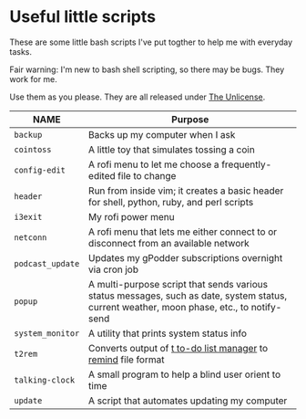 # Useful little scripts

These are some little bash scripts I've put togther to help me with everyday tasks.

Fair warning: I'm new to bash shell scripting, so there may be bugs. They work for me.

Use them as you please. They are all released under [The Unlicense](https://unlicense.org/).

| NAME | Purpose |
| ---- | ---- |
| `backup` | Backs up my computer when I ask |
| `cointoss` | A little toy that simulates tossing a coin |
| `config-edit` | A rofi menu to let me choose a frequently-edited file to change |
| `header` | Run from inside vim; it creates a basic header for shell, python, ruby, and perl scripts |
| `i3exit` | My rofi power menu |
| `netconn` | A rofi menu that lets me either connect to or disconnect from an available network |
| `podcast_update` | Updates my gPodder subscriptions overnight via cron job |
| `popup` | A multi-purpose script that sends various status messages, such as date, system status, current weather, moon phase, etc., to notify-send |
| `system_monitor` | A utility that prints system status info |
| `t2rem` | Converts output of [t to-do list manager](https://github.com/sjl/t) to [remind](https://dianne.skoll.ca/projects/remind/) file format |
| `talking-clock` | A small program to help a blind user orient to time |
| `update `| A script that automates updating my computer |
